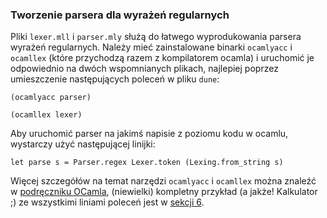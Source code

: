 ### Tworzenie parsera dla wyrażeń regularnych

Pliki `lexer.mll` i `parser.mly` służą do łatwego wyprodukowania parsera wyrażeń regularnych.
Należy mieć zainstalowane binarki `ocamlyacc` i `ocamllex` (które przychodzą razem z kompilatorem ocamla) i uruchomić je odpowiednio na dwóch wspomnianych plikach, najlepiej poprzez umieszczenie następujących poleceń w pliku `dune`:
```
(ocamlyacc parser)

(ocamllex lexer)
```
Aby uruchomić parser na jakimś napisie z poziomu kodu w ocamlu, wystarczy użyć następującej linijki:
```
let parse s = Parser.regex Lexer.token (Lexing.from_string s)
```
Więcej szczegółów na temat narzędzi `ocamlyacc` i `ocamllex` można znaleźć w [podręczniku OCamla](https://ocaml.org/manual/lexyacc.html), (niewielki) kompletny przykład (a jakże! Kalkulator ;) ze wszystkimi liniami poleceń jest w [sekcji 6](https://ocaml.org/manual/lexyacc.html#s%3Alexyacc-example).
